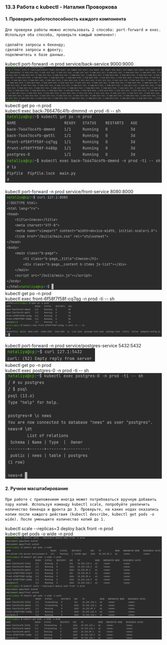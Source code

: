 ### 13.3 Работа с kubectl - Наталия Проворкова
#### 1. Проверить работоспособность каждого компонента
```
Для проверки работы можно использовать 2 способа: port-forward и exec. Используя оба способа, проверьте каждый компонент:

сделайте запросы к бекенду;
сделайте запросы к фронту;
подключитесь к базе данных.
```
kubectl port-forward -n prod service/back-service 9000:9000 
<br>![port-forward-back](imgs/port-forward-back.png)
<br>kubectl get po -n prod
<br>kubectl exec back-766476c4fb-dmmnd -n prod -ti -- sh
<br>![exec-back](imgs/exec-back.png)
<br><br>kubectl port-forward -n prod service/front-service 8080:8000 
<br>![port-forward-front](imgs/port-forward-front.png)
<br>kubectl get po -n prod
<br>kubectl exec front-6f58f7f58f-cq7qg -n prod -ti -- sh
<br>![exec-front](imgs/exec-front.png)
<br><br>kubectl port-forward -n prod service/postgres-service 5432:5432
<br>![port-forward-postgres](imgs/port-forward-postgres.png)
<br>kubectl get po -n prod
<br>kubectl exec postgres-0 -n prod -ti -- sh
<br>![exec-postgres](imgs/exec-postgres.png)
#### 2. Ручное масштабирование
```
При работе с приложением иногда может потребоваться вручную добавить пару копий. Используя команду kubectl scale, попробуйте увеличить количество бекенда и фронта до 3. Проверьте, на каких нодах оказались копии после каждого действия (kubectl describe, kubectl get pods -o wide). После уменьшите количество копий до 1.
```
kubectl scale --replicas=3 deploy back front -n prod
<br>kubectl get pods -o wide -n prod
<br>![scale-1](imgs/scale-1.png)
<br>![scale-2](imgs/scale-2.png)
